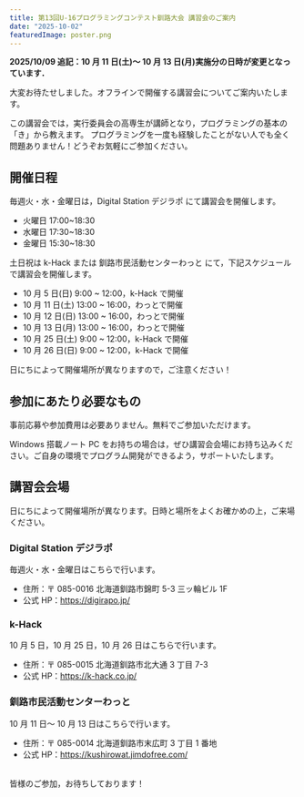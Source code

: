 ```yaml
---
title: 第13回U-16プログラミングコンテスト釧路大会 講習会のご案内
date: "2025-10-02"
featuredImage: poster.png
---
```


**2025/10/09 追記：10 月 11 日(土)～ 10 月 13 日(月)実施分の日時が変更となっています．**

大変お待たせしました。オフラインで開催する講習会についてご案内いたします。

この講習会では，実行委員会の高専生が講師となり，プログラミングの基本の「き」から教えます。
プログラミングを一度も経験したことがない人でも全く問題ありません！どうぞお気軽にご参加ください。

## 開催日程

毎週火・水・金曜日は，Digital Station デジラポ にて講習会を開催します。

- 火曜日 17:00~18:30
- 水曜日 17:30~18:30
- 金曜日 15:30~18:30

土日祝は k-Hack または 釧路市民活動センターわっと にて，下記スケジュールで講習会を開催します。

- 10 月 5 日(日) 9:00 ~ 12:00，k-Hack で開催
- 10 月 11 日(土) 13:00 ~ 16:00，わっとで開催
- 10 月 12 日(日) 13:00 ~ 16:00，わっとで開催
- 10 月 13 日(月) 13:00 ~ 16:00，わっとで開催
- 10 月 25 日(土) 9:00 ~ 12:00，k-Hack で開催
- 10 月 26 日(日) 9:00 ~ 12:00，k-Hack で開催

日にちによって開催場所が異なりますので，ご注意ください！

## 参加にあたり必要なもの

事前応募や参加費用は必要ありません。無料でご参加いただけます。

Windows 搭載ノート PC をお持ちの場合は，ぜひ講習会会場にお持ち込みください。ご自身の環境でプログラム開発ができるよう，サポートいたします。

## 講習会会場

日にちによって開催場所が異なります。日時と場所をよくお確かめの上，ご来場ください。

### Digital Station デジラポ

毎週火・水・金曜日はこちらで行います。

- 住所：〒 085-0016 北海道釧路市錦町 5-3 三ッ輪ビル 1F
- 公式 HP：https://digirapo.jp/

### k-Hack

10 月 5 日，10 月 25 日，10 月 26 日はこちらで行います。

- 住所：〒 085-0015 北海道釧路市北大通 3 丁目 7-3
- 公式 HP：https://k-hack.co.jp/

### 釧路市民活動センターわっと

10 月 11 日～ 10 月 13 日はこちらで行います。

- 住所：〒 085-0014 北海道釧路市末広町 3 丁目 1 番地
- 公式 HP：https://kushirowat.jimdofree.com/

<br />
皆様のご参加，お待ちしております！
